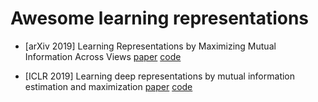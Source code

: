 # Awesome learning representations

* [arXiv 2019] Learning Representations by Maximizing Mutual Information Across Views [paper](https://arxiv.org/pdf/1906.00910.pdf) [code](https://github.com/Philip-Bachman/amdim-public)

* [ICLR 2019] Learning deep representations by mutual information estimation and maximization [paper](https://arxiv.org/pdf/1808.06670.pdf) [code](https://github.com/rdevon/DIM)
